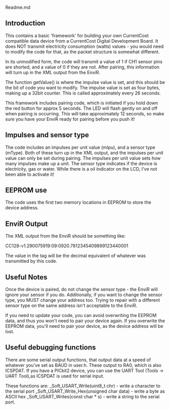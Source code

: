Readme.md

Introduction
------------
This contains a basic 'framework' for building your own CurrentCost compatible
data device from a CurrentCost Digital Development Board. It does NOT transmit
electricity consumption (watts) values - you would need to modify the code for
that, as the packet structure is somewhat different.

In its unmodified form, the code will transmit a value of 1 if CH1 sensor pins
are shorted, and a value of 0 if they are not. After pairing, this information
will turn up in the XML output from the EnviR.

The function getValue() is where the impulse value is set, and this should be
the bit of code you want to modify. The impulse value is set as four bytes,
making up a 32bit counter. This is called approximately every 26 seconds.

This framework includes pairing code, which is initiated if you hold down the
red button for approx 5 seconds. The LED will flash gently on and off when
pairing is occurring. This will take approximately 12 seconds, so make sure you
have your EnviR ready for pairing before you push it!

Impulses and sensor type
------------------------
The code includes an impulses per unit value (mIpu), and a sensor type (mType).
Both of these turn up in the XML output, and the impulses per unit value can
only be set during pairing. The impulses per unit value sets how many impulses
make up a unit. The sensor type indicates if the device is electricity, gas or
water. While there is a oil indicator on the LCD, I've not been able to activate
it!

EEPROM use
----------
The code uses the first two memory locations in EEPROM to store the device
address.

EnviR Output
------------
The XML output from the EnviR should be something like:

<msg><src>CC128-v1.29</src><dsb>00759</dsb><time>19:09:09</time><tmpr>20.7</tmpr><sensor>8</sensor><id>12345</id><type>4</type><imp>0989912344</imp><ipu>0001</ipu></msg>

The value in the <imp> tag will be the decimal equivalent of whatever was
transmitted by this code.


Useful Notes
------------
Once the device is paired, do not change the sensor type - the EnviR will
ignore your sensor if you do. Additionally, if you want to change the sensor
type, you MUST change your address too. Trying to repair with a different sensor
type on the same address isn't acceptable to the EnviR.

If you need to update your code, you can avoid overwriting the EEPROM data, and
thus you won't need to pair your device again. If you overwrite the EEPROM data,
you'll need to pair your device, as the device address will be lost.

Useful debugging functions
--------------------------
There are some serial output functions, that output data at a speed of whatever
you've set as BAUD in user.h. These output to RA0, which is also ICSPDAT. If you
have a PICkit2 device, you can use the UART Tool (Tools -> UART Tool),as ICSPDAT
is used for serial input.

These functions are:
_Soft_USART_Write(uint8_t chr) - write a character to the serial port
_Soft_USART_Write_Hex(unsigned char data) - write a byte as ASCII hex
_Soft_USART_Writes(const char * s) - write a string to the serial port.
